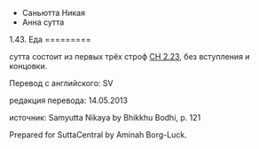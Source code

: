 









* Саньютта Никая
* Анна сутта


1\.43\. Еда
\=\=\=\=\=\=\=\=\=



cутта состоит из первых трёх строф [СН 2\.23](/sn2\.23/ru/sv), без вступления и концовки\.



Перевод с английского: SV


редакция перевода: 14\.05\.2013


источник: Samyutta Nikaya by Bhikkhu Bodhi, p\. 121


Prepared for SuttaCentral by Aminah Borg\-Luck\.






